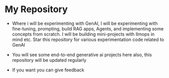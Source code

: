 # My Repository 

*  Where i will be experimenting with GenAI, I will be experimenting with fine-tuning, prompting, build RAG apps, Agents, and implementing some concepts from scratch. I will be building mini-projects with llmops in mind etc. Star this repository for various experimentation code related to GenAI

*  You will see some end-to-end generative ai projects here also, this repository will be updated regularly

*  If you want you can give feedback
